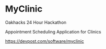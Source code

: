 # MyClinic
Oakhacks 24 Hour Hackathon

Appointment Scheduling Application for Clinics

https://devpost.com/software/myclinic



